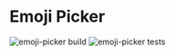 # Emoji Picker
![emoji-picker build](https://github.com/brandonau24/emoji-picker/workflows/emoji-picker%20build/badge.svg)
![emoji-picker tests](https://github.com/brandonau24/emoji-picker/workflows/emoji-picker%20tests/badge.svg)